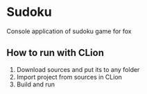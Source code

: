 # Sudoku
Console application of sudoku game for fox


## How to run with CLion
1. Download sources and put its to any folder
2. Import project from sources in CLion
3. Build and run

